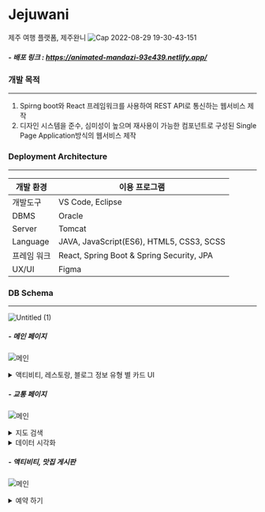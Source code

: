 # Jejuwani 
제주 여행 플랫폼, 제주완니
![Cap 2022-08-29 19-30-43-151](https://user-images.githubusercontent.com/98148572/187181763-aa0c4e9a-d17a-4fef-a9f6-aff2a5e8e74b.jpg)

##### - 배포 링크 : https://animated-mandazi-93e439.netlify.app/


### 개발 목적
***
1. Spirng boot와 React 프레임워크를 사용하여 REST API로 통신하는 웹서비스 제작
2. 디자인 시스템을 준수, 심미성이 높으며 재사용이 가능한 컴포넌트로 구성된 Single Page Application방식의 웹서비스 제작


### Deployment Architecture
***
| 개발 환경  | 이용 프로그램 |
| ------------ | ------------- |
| 개발도구 | VS Code, Eclipse  |
| DBMS | Oracle  |
| Server | Tomcat |
| Language | JAVA, JavaScript(ES6), HTML5, CSS3, SCSS  |
| 프레임 워크 | React, Spring Boot & Spring Security, JPA  |
| UX/UI | Figma  |


### DB Schema
***
![Untitled (1)](https://user-images.githubusercontent.com/98148572/187234137-cca6f415-feea-4c01-b923-ce0ab03f64f3.png)


##### - 메인 페이지
![메인](https://user-images.githubusercontent.com/98148572/187372286-641f55dd-8b74-4d6e-a443-325da7df36ef.png)

<details>
<summary>액티비티, 레스토랑, 블로그 정보 유형 별 카드 UI</summary>
<div markdown="1">

</div>
</details>

##### - 교통 페이지
![메인](https://user-images.githubusercontent.com/98148572/187372286-641f55dd-8b74-4d6e-a443-325da7df36ef.png)

<details>
<summary>지도 검색</summary>
<div markdown="1">
<img src="https://user-images.githubusercontent.com/98148572/187372734-2a070b64-9980-473c-95c7-1568d32c8448.gif"/>
이벤트 발생 시 함수를 실행하여 service의 kakaoMap 컴포넌트로 props를 전달하고, 검색의 결과가 true일 경우 하단부에 검색 결과를 노출하도록 하였습니다.
</div>
</details>

<details>
<summary>데이터 시각화</summary>
<div markdown="1">
<img src="https://user-images.githubusercontent.com/98148572/187372899-79835502-2265-45bc-8f06-2885a6a11634.gif"/>
제주데이터허브에서 제공하는 온라인 여행 플랫폼 실 이용자의 샘플 데이터와 Recharts 라이브러리를 이용하여 인터랙티브한 데이터 시각화를 구현하여 사용자의 렌터카 선호 정보를 제공하였습니다.   (데이터 출처 : https://www.jejudatahub.net/data/view/data/911)
</div>
</details>


##### - 액티비티, 맛집 게시판
![메인](https://user-images.githubusercontent.com/98148572/187372286-641f55dd-8b74-4d6e-a443-325da7df36ef.png)

<details>
<summary>예약 하기</summary>
<div markdown="1">
<img src="https://user-images.githubusercontent.com/98148572/187373164-eac5cd5c-3e85-41ee-b1b2-03b6b35caffe.gif"/>
액티비티 게시판의 예약하기 버튼을 통해 상세 페이지와 장바구니를 거치지 않고 빠르게 결제 페이지로 진입할 수 있습니다.  결제 정보를 입력한 뒤에는 KG이니시스 결제 모듈을 통해 액티비티 상품을 구매할 수 있습니다.
</div>
</details>

